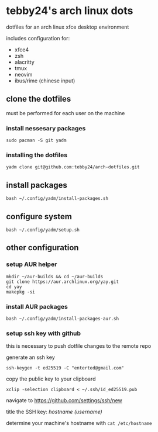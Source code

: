 # tebby24's arch linux dots
dotfiles for an arch linux xfce desktop environment

includes configuration for:
- xfce4
- zsh
- alacritty
- tmux
- neovim 
- ibus/rime (chinese input)

## clone the dotfiles
must be performed for each user on the machine

### install nessesary packages
```shell
sudo pacman -S git yadm 
```

### installing the dotfiles

```shell
yadm clone git@github.com:tebby24/arch-dotfiles.git
```

## install packages
```shell
bash ~/.config/yadm/install-packages.sh
```

## configure system
```shell
bash ~/.config/yadm/setup.sh
```


## other configuration

### setup AUR helper
```shell
mkdir ~/aur-builds && cd ~/aur-builds
git clone https://aur.archlinux.org/yay.git
cd yay
makepkg -si
```

### install AUR packages
```shell
bash ~/.config/yadm/install-packages-aur.sh
```

### setup ssh key with github
this is necessary to push dotfile changes to the remote repo

generate an ssh key
```shell
ssh-keygen -t ed25519 -C "enterted@gmail.com"
```

copy the public key to your clipboard
```shell
xclip -selection clipboard < ~/.ssh/id_ed25519.pub
```
navigate to https://github.com/settings/ssh/new

title the SSH key: _hostname (username)_

determine your machine's hostname with `cat /etc/hostname`

